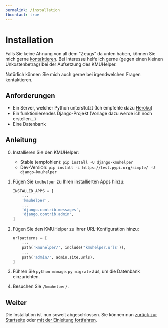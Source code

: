 ```yaml
---
permalink: /installation
fbcontact: true
---
```


# Installation

Falls Sie keine Ahnung von all dem "Zeugs" da unten haben, können Sie mich gerne [kontaktieren](<{{ site.kontakt_url }}>). Bei Interesse helfe ich gerne (gegen einen kleinen Unkostenbetrag) bei der Aufsetzung des KMUHelper.

Natürlich können Sie mich auch gerne bei irgendwelchen Fragen kontaktieren.

## Anforderungen

- Ein Server, welcher Python unterstützt (Ich empfehle dazu [Heroku](https://heroku.com))
- Ein funktionierendes Django-Projekt (Vorlage dazu werde ich noch erstellen...) <!-- TODO -->
- Eine Datenbank

## Anleitung

0. Installieren Sie den KMUHelper:

    - Stable (empfohlen): `pip install -U django-kmuhelper`
    - Dev-Version: `pip install -i https://test.pypi.org/simple/ -U django-kmuhelper`

1. Fügen Sie `kmuhelper` zu Ihren installierten Apps hinzu:

    ```python
    INSTALLED_APPS = [
        ...
        'kmuhelper',
        ...
        'django.contrib.messages',
        'django.contrib.admin',
    ]
    ```

2. Fügen Sie den KMUHelper zu Ihrer URL-Konfiguration hinzu:

    ```python
    urlpatterns = [
        ...
        path('kmuhelper/', include('kmuhelper.urls')),
        ...
        path('admin/', admin.site.urls),
    ]
    ```

3. Führen Sie `python manage.py migrate` aus, um die Datenbank einzurichten.

4. Besuchen Sie `/kmuhelper/`.

## Weiter

Die Installation ist nun soweit abgeschlossen. Sie können nun [zurück zur Startseite](./README.md) oder [mit der Einleitung fortfahren](manual/README.md).
